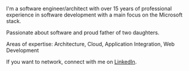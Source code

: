 I'm a software engineer/architect with over 15 years of professional experience in software development with a main focus on the Microsoft stack.

Passionate about software and proud father of two daughters.

Areas of expertise: Architecture, Cloud, Application Integration, Web Development

If you want to network, connect with me on [LinkedIn](https://www.linkedin.com/in/marcwils/).
